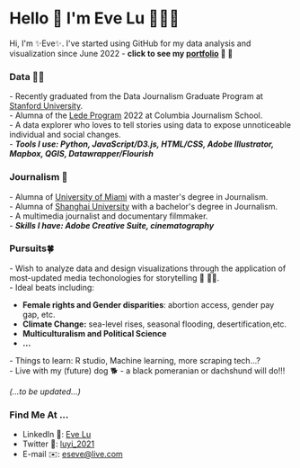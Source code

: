 # Hello 🤍  I'm Eve Lu 👩🏼‍🚀 

Hi, I'm ✨Eve✨. I've started using GitHub for my data analysis and visualization since June 2022 - <b>click to see my [portfolio](https://luyi-eve.github.io) 🌱 🐝 </b>


### Data 🏄‍♀️
<b></b> - Recently graduated from the Data Journalism Graduate Program at [Stanford University](https://journalism.stanford.edu). <br>
<b></b> - Alumna of the [Lede Program](https://ledeprogram.com) 2022 at Columbia Journalism School.<br>
<b></b> - A data explorer who loves to tell stories using data to expose unnoticeable individual and social changes.<br>
<b></b> - <b><i>Tools I use: Python, JavaScript/D3.js, HTML/CSS, Adobe Illustrator, Mapbox, QGIS, Datawrapper/Flourish</i></b><br>

### Journalism 🔭
<b></b> - Alumna of [University of Miami](https://com.miami.edu/journalism-ma/) with a master's degree in Journalism.<br>
<b></b> - Alumna of [Shanghai University](https://www.shu.edu.cn) with a bachelor's degree in Journalism.<br>
<b></b> - A multimedia journalist and documentary filmmaker.<br>
<b></b> - <b><i> Skills I have: Adobe Creative Suite, cinematography </i></b><br>

### Pursuits🍀
<b></b> - Wish to analyze data and design visualizations through the application of most-updated media techonologies for storytelling 📰 🧚‍♂️.<br>
<b></b> - Ideal beats including:
 - <b>Female rights and Gender disparities</b>: abortion access, gender pay gap, etc.
 - <b>Climate Change:</b> sea-level rises, seasonal flooding, desertification,etc.
 - <b>Multiculturalism and Political Science</b>
 - <b>...</b>

<b></b> - Things to learn: R studio, Machine learning, more scraping tech...?<br>
<b></b> - Live with my (future) dog 🐕 - a black pomeranian or dachshund will do!!! <br>

<b></b> <i>(...to be updated...)</i> <br>


### Find Me At ...
- LinkedIn 👀: [Eve Lu](www.linkedin.com/in/luyi-eve)<br>
- Twitter 🦜: [luyi_2021](https://twitter.com/luyi_2021) <br>
- E-mail ✉️: eseve@live.com <br>


<!--
**luyi-eve/luyi-eve** is a ✨ _special_ ✨ repository because its `README.md` (this file) appears on your GitHub profile.

Here are some ideas to get you started:

- 🔭 I’m currently working on ...
- 🌱 I’m currently learning ...
- 👯 I’m looking to collaborate on ...
- 🤔 I’m looking for help with ...
- 💬 Ask me about ...
- 📫 How to reach me: ...
- 😄 Pronouns: ...
- ⚡ Fun fact: ...
-->
